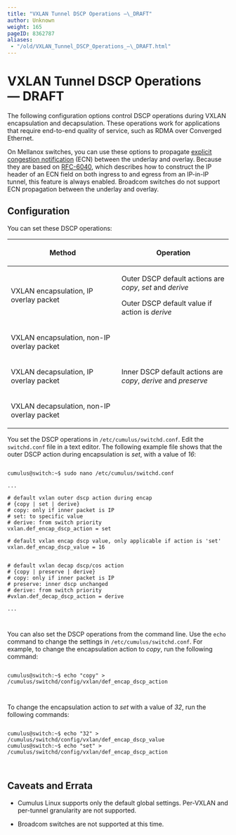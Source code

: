 ```yaml
---
title: "VXLAN Tunnel DSCP Operations —\_DRAFT"
author: Unknown
weight: 165
pageID: 8362787
aliases:
 - "/old/VXLAN_Tunnel_DSCP_Operations_—\_DRAFT.html"
---
```

# VXLAN Tunnel DSCP Operations — DRAFT

The following configuration options control DSCP operations during VXLAN
encapsulation and decapsulation. These operations work for applications
that require end-to-end quality of service, such as RDMA over Converged
Ethernet.

On Mellanox switches, you can use these options to propagate [explicit
congestion
notification](/old/Buffer_and_Queue_Management.html#src-8363032_BufferandQueueManagement-ecn)
(ECN) between the underlay and overlay. Because they are based on
[RFC-6040](https://tools.ietf.org/html/rfc6040), which describes how to
construct the IP header of an ECN field on both ingress to and egress
from an IP-in-IP tunnel, this feature is always enabled. Broadcom
switches do not support ECN propagation between the underlay and
overlay.

## Configuration

You can set these DSCP operations:

<table>
<colgroup>
<col style="width: 50%" />
<col style="width: 50%" />
</colgroup>
<thead>
<tr class="header">
<th><p>Method</p></th>
<th><p>Operation</p></th>
</tr>
</thead>
<tbody>
<tr class="odd">
<td><p>VXLAN encapsulation, IP overlay packet</p></td>
<td><p>Outer DSCP default actions are <em>copy</em>, <em>set</em> and <em>derive</em></p>
<p>Outer DSCP default value if action is <em>derive</em></p></td>
</tr>
<tr class="even">
<td><p>VXLAN encapsulation, non-IP overlay packet</p></td>
<td><p> </p></td>
</tr>
<tr class="odd">
<td><p>VXLAN decapsulation, IP overlay packet</p></td>
<td><p>Inner DSCP default actions are <em>copy</em>, <em>derive</em> and <em>preserve</em></p></td>
</tr>
<tr class="even">
<td><p>VXLAN decapsulation, non-IP overlay packet</p></td>
<td><p> </p></td>
</tr>
</tbody>
</table>

You set the DSCP operations in `/etc/cumulus/switchd.conf`. Edit the
`switchd.conf` file in a text editor. The following example file shows
that the outer DSCP action during encapsulation is *set*, with a value
of *16*:

``` 
                   
cumulus@switch:~$ sudo nano /etc/cumulus/switchd.conf
 
...
 
# default vxlan outer dscp action during encap
# {copy | set | derive}
# copy: only if inner packet is IP
# set: to specific value
# derive: from switch priority
vxlan.def_encap_dscp_action = set
 
# default vxlan encap dscp value, only applicable if action is 'set'
vxlan.def_encap_dscp_value = 16
 
 
# default vxlan decap dscp/cos action
# {copy | preserve | derive}
# copy: only if inner packet is IP
# preserve: inner dscp unchanged
# derive: from switch priority
#vxlan.def_decap_dscp_action = derive
 
...
   
    
```

You can also set the DSCP operations from the command line. Use the
`echo` command to change the settings in `/etc/cumulus/switchd.conf`.
For example, to change the encapsulation action to *copy*, run the
following command:

``` 
                   
cumulus@switch:~$ echo "copy" > /cumulus/switchd/config/vxlan/def_encap_dscp_action
   
    
```

To change the encapsulation action to *set* with a value of *32*, run
the following commands:

``` 
                   
cumulus@switch:~$ echo "32" > /cumulus/switchd/config/vxlan/def_encap_dscp_value
cumulus@switch:~$ echo "set" > /cumulus/switchd/config/vxlan/def_encap_dscp_action
   
    
```

## Caveats and Errata

  - Cumulus Linux supports only the default global settings. Per-VXLAN
    and per-tunnel granularity are not supported.

  - Broadcom switches are not supported at this time.
